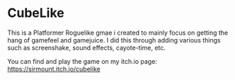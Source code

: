 # CubeLike
This is a Platformer Roguelike gmae i created to mainly focus on getting the hang of gamefeel and gamejuice.
I did this through adding various things such as screenshake, sound effects, cayote-time, etc.

You can find and play the game on my itch.io page:
https://sirmount.itch.io/cubelike
